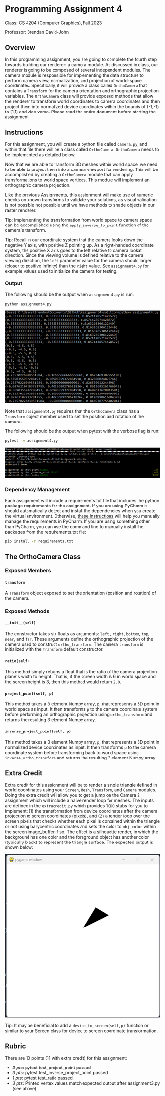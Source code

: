 # Programming Assignment 4

Class: CS 4204 (Computer Graphics), Fall 2023

Professor: Brendan David-John

## Overview

In this programming assignment, you are going to complete the fourth step towards building our renderer: a camera module. As discussed in class, our renderer is going to be composed of several independent modules. The camera module is responsible for implementing the data structure to perform camera view, normalization, and projection of world-space coordinates. Specifically, it will provide a class called `OrthoCamera` that contains a `Transform` for the camera orientation and orthographic projection variables. The `OrthoCamera` class will provide exposed methods that allow the renderer to transform world coordinates to camera coordinates and then project them into normalized device coordinates within the bounds of (-1,-1) to (1,1) and vice versa. Please read the entire document before starting the assignment.


## Instructions

For this assignment, you will create a python file called `camera.py`, and within that file there will be a class called `OrthoCamera`. `OrthoCamera` needs to be implemented as detailed below. 

Now that we are able to transform 3D meshes within world space, we need to be able to project them into a camera viewport for rendering. This will be accomplished by creating a `OrthoCamera` module that can apply transformations to world space vertices. This module will implement an orthographic camera projection.

Like the previous Assignments, this assignment will make use of numeric checks on known transforms to validate your solutions, as visual validation is not possible not possible until we have methods to shade objects in our raster renderer.

Tip: Implementing the transformation from world space to camera space can be accomplished using the `apply_inverse_to_point` function of the camera's transform.

Tip: Recall in our coordinate system that the camera looks down the negative Y axis, with positive Z pointing up. As a right-handed coordinate system, the positive X axis goes to the left relative to camera lookat direction. Since the viewing volume is defined relative to the camera viewing direction, the `left` parameter value for the camera should larger (closer to positive infinity) than the `right` value. See `assignment4.py` for example values used to initialize the camera for testing. 


### Output

The following should be the output when `assignment4.py` is run:

```bash
python assignment4.py
```

![default output](default_output.png)

Note that `assignment4.py` requires that the `OrthoCamera` class has a `Transform` object member used to set the position and rotation of the camera.

The following should be the output when pytest with the verbose flag is run:

```bash
pytest -v assignment4.py
```

![test output](tests_output.png)

### Dependency Management
Each assignment will include a requirements.txt file that includes the python package requirements for the assignment. If you are using PyCharm it should automatically detect and install the dependencies when you create the virtual environment. Otherwise, [these instructions](https://www.jetbrains.com/help/pycharm/managing-dependencies.html#configure-requirements) will help you manually manage the requirements in PyCharm. If you are using something other than PyCharm, you can use the command line to manually install the packages from the requirements.txt file:

```bash
pip install -r requirements.txt
```

## The OrthoCamera Class

### Exposed Members

#### `transform`
A `Transform` object exposed to set the orientation (position and rotation) of the camera.

### Exposed Methods

#### `__init__(self)`
The constructor takes six floats as arguments: `left` ,  `right`,  `bottom`,  `top`,  `near`, and `far`. These arguments define the orthographic projection of the camera used to construct `ortho_transform`. The camera `transform` is initialized with the `Transform` default constructor.

#### `ratio(self)`
This method simply returns a float that is the ratio of the camera projection plane's width to height. That is, if the screen width is 6 in world space and the screen height is 3, then this method would return `2.0`.

#### `project_point(self, p)`
This method takes a 3 element Numpy array, `p`, that represents a 3D point in world space as input. It then transforms `p` to the camera coordinate system before performing an orthographic projection using `ortho_transform` and returns the resulting 3 element Numpy array.

#### `inverse_project_point(self, p)`
This method takes a 3 element Numpy array, `p`, that represents a 3D point in normalized device coordinates as input. It then transforms `p` to the camera coordinate system before transforming back to world space using `inverse_ortho_transform` and returns the resulting 3 element Numpy array.

## Extra Credit
Extra credit for this assignment will be to render a single triangle defined in world coordinates using your `Screen`, `Mesh`, `Transform`, and `Camera` modules. Doing the extra credit will allow you to get a jump on the Camera 2 assignment which will include a naive render loop for meshes. The inputs are defined in the `extracredit.py` which provides `TODO` stubs for you to implement: (1) the transformation from device coordinates after the camera projection to screen coordinates (pixels), and (2) a render loop over the screen pixels that checks whether each pixel is contained within the triangle or not using barycentric coordinates and sets the color to `obj_color` within the screen image_buffer if so. The effect is a silhouette render, in which the background has one color and the foreground object has another color (typically black) to represent the triangle surface. The expected output is shown below:

![extra credit output](extracredit_output.png)

Tip: It may be beneficial to add a `device_to_screen(self,p)` function or similar to your Screen class for device to screen coordinate transformation.

## Rubric
There are 10 points (11 with extra credit) for this assignment:
- *3 pts*: pytest test_project_point passed
- *3 pts*: pytest test_inverse_project_point passed
- *1 pts*: pytest test_ratio passed
- *3 pts*: Printed vertex values match expected output after assignment3.py (see above)
